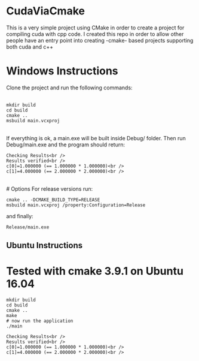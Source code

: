 # CudaViaCmake
This is a very simple project using CMake in order to create a project for compiling cuda with cpp code.
I created this repo in order to allow other people have an entry point into creating -cmake- based projects 
supporting both cuda and c++


 
# Windows Instructions 
Clone the project and run the following commands:<br />
<br />
    
    mkdir build  
    cd build    
    cmake ..      
    msbuild main.vcxproj
        
<br />
If everything is ok, a main.exe will be built inside Debug/ folder.
Then run Debug/main.exe and the program should return:

	Checking Results<br />
	Results verified<br />
	c[0]=1.000000 (== 1.000000 * 1.000000)<br />
	c[1]=4.000000 (== 2.000000 * 2.000000)<br />
	
<br />
# Options
For release versions run:<br />

    cmake .. -DCMAKE_BUILD_TYPE=RELEASE 
    msbuild main.vcxproj /property:Configuration=Release 

and finally:<br />

    Release/main.exe 


## Ubuntu Instructions 
# Tested with cmake 3.9.1 on Ubuntu 16.04

    mkdir build
    cd build
    cmake ..
    make
    # now run the application
    ./main

    Checking Results<br />
	Results verified<br />
	c[0]=1.000000 (== 1.000000 * 1.000000)<br />
	c[1]=4.000000 (== 2.000000 * 2.000000)<br />